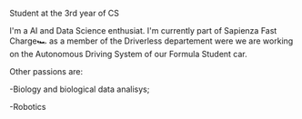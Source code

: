 Student at the 3rd year of CS

I'm a AI and Data Science enthusiat. I'm currently part of Sapienza Fast Charge🏎 as a member of the Driverless departement were we are working on the Autonomous Driving System of our Formula Student car.

Other passions are:

-Biology and biological data analisys;

-Robotics


<!--
**Loriv3/Loriv3** is a ✨ _special_ ✨ repository because its `README.md` (this file) appears on your GitHub profile.

Here are some ideas to get you started:

- 🔭 I’m currently working on ...
- 🌱 I’m currently learning ...
- 👯 I’m looking to collaborate on ...
- 🤔 I’m looking for help with ...
- 💬 Ask me about ...
- 📫 How to reach me: ...
- 😄 Pronouns: ...
- ⚡ Fun fact: ...
-->
